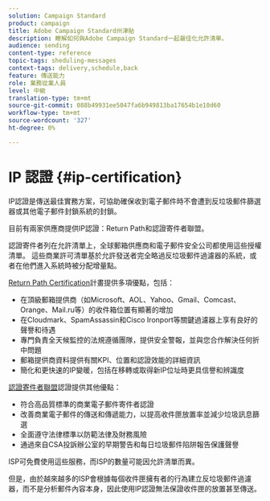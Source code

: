 ```yaml
---
solution: Campaign Standard
product: campaign
title: Adobe Campaign Standard州津貼
description: 瞭解如何與Adobe Campaign Standard一起最佳化允許清單。
audience: sending
content-type: reference
topic-tags: sheduling-messages
context-tags: delivery,schedule,back
feature: 傳送能力
role: 業務從業人員
level: 中級
translation-type: tm+mt
source-git-commit: 088b49931ee5047fa6b949813ba17654b1e10d60
workflow-type: tm+mt
source-wordcount: '327'
ht-degree: 0%

---
```



# IP 認證 {#ip-certification}

IP認證是傳送最佳實務方案，可協助確保收到電子郵件時不會遭到反垃圾郵件篩選器或其他電子郵件封鎖系統的封鎖。

目前有兩家供應商提供IP認證：Return Path和認證寄件者聯盟。

認證寄件者列在允許清單上，全球郵箱供應商和電子郵件安全公司都使用這些授權清單。 這些商業許可清單基於允許發送者完全略過反垃圾郵件過濾器的系統，或者在他們進入系統時被分配增量點。

[Return Path Certification](https://www.validity.com/products/returnpath/certification/)計畫提供多項優點，包括：
* 在頂級郵箱提供商（如Microsoft、AOL、Yahoo、Gmail、Comcast、Orange、Mail.ru等）的收件箱位置有顯著的增加
* 在Cloudmark、SpamAssassin和Cisco Ironport等關鍵過濾器上享有良好的聲譽和待遇
* 專門負責全天候監控的法規遵循團隊，提供安全警報，並與您合作解決任何折中問題
* 郵箱提供商資料提供有關KPI、位置和認證效能的詳細資訊
* 簡化和更快速的IP變暖，包括在移轉或取得新IP位址時更具信譽和辨識度

[認證寄件者聯盟](https://certified-senders.org/certification-process/)認證提供其他優點：
* 符合高品質標準的商業電子郵件寄件者認證
* 改善商業電子郵件的傳送和傳遞能力，以提高收件匣放置率並減少垃圾訊息篩選
* 全面遵守法律標準以防範法律及財務風險
* 通過來自CSA投訴辦公室的早期警告和每日垃圾郵件陷阱報告保護聲譽

ISP可免費使用這些服務，而ISP的數量可能因允許清單而異。

但是，由於越來越多的ISP會根據每個收件匣擁有者的行為建立反垃圾郵件過濾器，而不是分析郵件內容本身，因此使用IP認證無法保證收件匣的放置甚至傳送。
